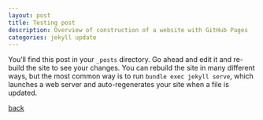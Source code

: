 ```yaml
---
layout: post
title: Testing post
description: Overview of construction of a website with GitHub Pages
categories: jekyll update
---
```


You’ll find this post in your `_posts` directory. Go ahead and edit it and re-build
the site to see your changes. You can rebuild the site in many different ways, but
the most common way is to run `bundle exec jekyll serve`, which launches a web
server and auto-regenerates your site when a file is updated.

[back](./)
